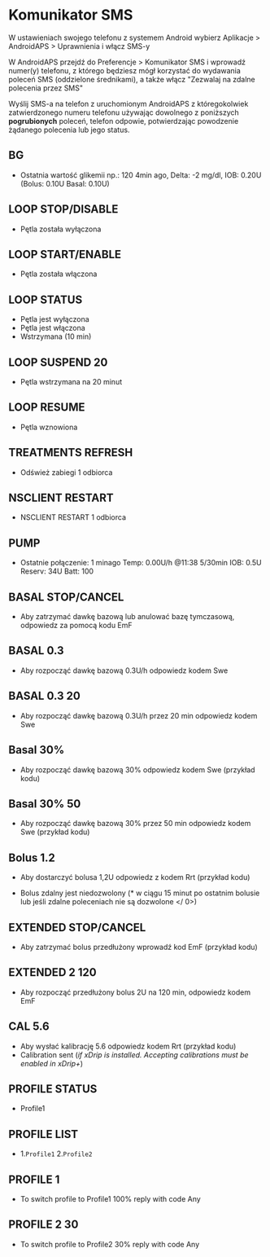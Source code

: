 # Komunikator SMS

W ustawieniach swojego telefonu z systemem Android wybierz Aplikacje > AndroidAPS > Uprawnienia i włącz SMS-y

W AndroidAPS przejdź do Preferencje > Komunikator SMS i wprowadź numer(y) telefonu, z którego będziesz mógł korzystać do wydawania poleceń SMS (oddzielone średnikami), a także włącz "Zezwalaj na zdalne polecenia przez SMS"

Wyślij SMS-a na telefon z uruchomionym AndroidAPS z któregokolwiek zatwierdzonego numeru telefonu używając dowolnego z poniższych **pogrubionych** poleceń, telefon odpowie, potwierdzając powodzenie żądanego polecenia lub jego status.

## BG

- Ostatnia wartość glikemii np.: 120 4min ago, Delta: -2 mg/dl, IOB: 0.20U (Bolus: 0.10U Basal: 0.10U)

## LOOP STOP/DISABLE

- Pętla została wyłączona

## LOOP START/ENABLE

- Pętla została włączona

## LOOP STATUS

- Pętla jest wyłączona
- Pętla jest włączona
- Wstrzymana (10 min)

## LOOP SUSPEND 20

- Pętla wstrzymana na 20 minut

## LOOP RESUME

- Pętla wznowiona

## TREATMENTS REFRESH

- Odśwież zabiegi 1 odbiorca

## NSCLIENT RESTART

- NSCLIENT RESTART 1 odbiorca

## PUMP

- Ostatnie połączenie: 1 minago Temp: 0.00U/h @11:38 5/30min IOB: 0.5U Reserv: 34U Batt: 100

## BASAL STOP/CANCEL

- Aby zatrzymać dawkę bazową lub anulować bazę tymczasową, odpowiedz za pomocą kodu EmF

## BASAL 0.3

- Aby rozpocząć dawkę bazową 0.3U/h odpowiedz kodem Swe

## BASAL 0.3 20

- Aby rozpocząć dawkę bazową 0.3U/h przez 20 min odpowiedz kodem Swe

## Basal 30%

- Aby rozpocząć dawkę bazową 30% odpowiedz kodem Swe (przykład kodu)

## Basal 30% 50

- Aby rozpocząć dawkę bazową 30% przez 50 min odpowiedz kodem Swe (przykład kodu)

## Bolus 1.2

- Aby dostarczyć bolusa 1,2U odpowiedz z kodem Rrt (przykład kodu)
- Bolus zdalny jest niedozwolony (* w ciągu 15 minut po ostatnim bolusie lub jeśli zdalne poleceniach nie są dozwolone </ 0>)</li> </ul> 
    
    ## EXTENDED STOP/CANCEL
    
    - Aby zatrzymać bolus przedłużony wprowadź kod EmF (przykład kodu)
    
    ## EXTENDED 2 120
    
    - Aby rozpocząć przedłużony bolus 2U na 120 min, odpowiedz kodem EmF
    
    ## CAL 5.6
    
    - Aby wysłać kalibrację 5.6 odpowiedz kodem Rrt (przykład kodu)
    - Calibration sent (*if xDrip is installed. Accepting calibrations must be enabled in xDrip+*)
    
    ## PROFILE STATUS
    
    - Profile1
    
    ## PROFILE LIST
    
    - 1.`Profile1` 2.`Profile2`
    
    ## PROFILE 1
    
    - To switch profile to Profile1 100% reply with code Any
    
    ## PROFILE 2 30
    
    - To switch profile to Profile2 30% reply with code Any